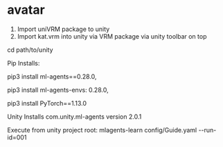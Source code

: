 # avatar

1. Import uniVRM package to unity
2. Import kat.vrm into unity via VRM package via unity toolbar on top

cd path/to/unity

Pip Installs:

  pip3 install ml-agents==0.28.0,
  
  pip3 install ml-agents-envs: 0.28.0,
  
  pip3 install PyTorch==1.13.0

Unity Installs
  com.unity.ml-agents version 2.0.1


Execute from unity project root:
	mlagents-learn config/Guide.yaml --run-id=001

